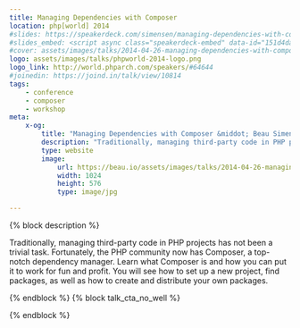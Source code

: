 ```yaml
---
title: Managing Dependencies with Composer
location: php[world] 2014
#slides: https://speakerdeck.com/simensen/managing-dependencies-with-composer-lone-star-php-2014
#slides_embed: <script async class="speakerdeck-embed" data-id="151d4da0af35013157f056ebe6298001" data-ratio="1.77777777777778" src="//speakerdeck.com/assets/embed.js"></script>
#cover: assets/images/talks/2014-04-26-managing-dependencies-with-composer.jpg
logo: assets/images/talks/phpworld-2014-logo.png
logo_link: http://world.phparch.com/speakers/#64644
#joinedin: https://joind.in/talk/view/10814
tags:
    - conference
    - composer
    - workshop
meta:
    x-og:
        title: "Managing Dependencies with Composer &middot; Beau Simensen &middot; Dragonfly Development &middot; dflydev"
        description: "Traditionally, managing third-party code in PHP projects has not been a trivial task. Fortunately, the PHP community now has Composer, a top-notch dependency manager. Learn what Composer is and how you can put it to work for fun and profit. You will see how to set up a new project, find packages, as well as how to create and distribute your own packages."
        type: website
        image:
            url: https://beau.io/assets/images/talks/2014-04-26-managing-dependencies-with-composer.jpg
            width: 1024
            height: 576
            type: image/jpg

---
```

{% block description %}

Traditionally, managing third-party code in PHP projects has not been a trivial task. Fortunately, the PHP community now has Composer, a top-notch dependency manager. Learn what Composer is and how you can put it to work for fun and profit. You will see how to set up a new project, find packages, as well as how to create and distribute your own packages.

{% endblock %}
{% block talk_cta_no_well %}
<script src="https://app.convertkit.com/landing_pages/766.js?orient=horz&ref=beau.io-phpworld-composer"></script>
{% endblock  %}
